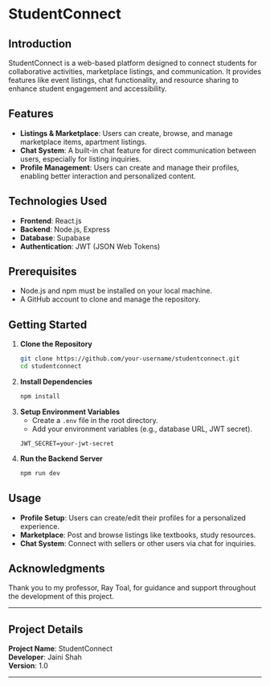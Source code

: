 # StudentConnect

## Introduction  
StudentConnect is a web-based platform designed to connect students for collaborative activities, marketplace listings, and communication. It provides features like event listings, chat functionality, and resource sharing to enhance student engagement and accessibility.

## Features  
- **Listings & Marketplace**: Users can create, browse, and manage marketplace items, apartment listings.  
- **Chat System**: A built-in chat feature for direct communication between users, especially for listing inquiries.  
- **Profile Management**: Users can create and manage their profiles, enabling better interaction and personalized content.

## Technologies Used  
- **Frontend**: React.js  
- **Backend**: Node.js, Express  
- **Database**: Supabase  
- **Authentication**: JWT (JSON Web Tokens)  

## Prerequisites  
- Node.js and npm must be installed on your local machine.  
- A GitHub account to clone and manage the repository.  

## Getting Started  
1. **Clone the Repository**  
   ```bash  
   git clone https://github.com/your-username/studentconnect.git  
   cd studentconnect  
   ```  
2. **Install Dependencies**  
   ```bash  
   npm install  
   ```  
3. **Setup Environment Variables**  
   - Create a `.env` file in the root directory.  
   - Add your environment variables (e.g., database URL, JWT secret).  
   ```env  
   JWT_SECRET=your-jwt-secret  
   ```  
4. **Run the Backend Server**  
   ```bash  
   npm run dev  
   ```  

## Usage  
- **Profile Setup**: Users can create/edit their profiles for a personalized experience.  
- **Marketplace**: Post and browse listings like textbooks, study resources.  
- **Chat System**: Connect with sellers or other users via chat for inquiries.

## Acknowledgments  
Thank you to my professor, Ray Toal, for guidance and support throughout the development of this project.

---

## Project Details  
**Project Name**: StudentConnect  
**Developer**: Jaini Shah  
**Version**: 1.0  

---
